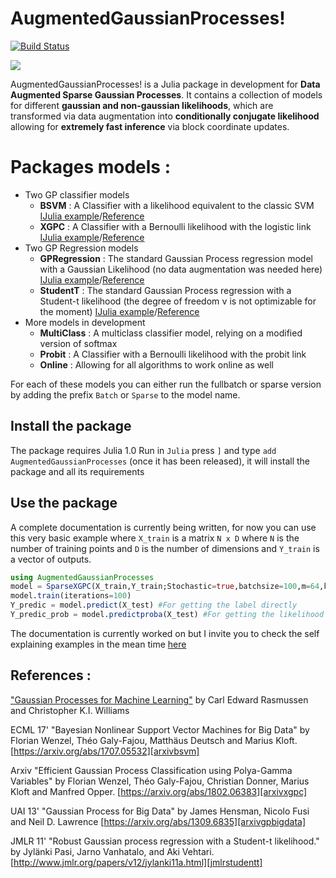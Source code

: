 # AugmentedGaussianProcesses!
[![Build Status](https://travis-ci.org/theogf/AugmentedGaussianProcesses.jl.svg?branch=master)](https://travis-ci.org/theogf/AugmentedGaussianProcesses.jl)
  <!--a href="https://theogf.github.io/AugmentedGaussianProcesses.jl/stable">
    <img src="https://img.shields.io/badge/docs-stable-blue.svg">
  </a-->
  <a href="https://theogf.github.io/AugmentedGaussianProcesses.jl/latest">
    <img src="https://img.shields.io/badge/docs-latest-blue.svg">
  </a>

AugmentedGaussianProcesses! is a Julia package in development for **Data Augmented Sparse Gaussian Processes**. It contains a collection of models for different **gaussian and non-gaussian likelihoods**, which are transformed via data augmentation into **conditionally conjugate likelihood** allowing for **extremely fast inference** via block coordinate updates.

# Packages models :
  - Two GP classifier models
    - **BSVM** : A Classifier with a likelihood equivalent to the classic SVM [IJulia example](https://github.com/theogf/AugmentedGaussianProcesses.jl/blob/master/examples/Classification%20-%20BSVM.ipynb)/[Reference][arxivbsvm]
    - **XGPC** : A Classifier with a Bernoulli likelihood with the logistic link [IJulia example](https://github.com/theogf/AugmentedGaussianProcesses.jl/blob/master/examples/Classification%20-%20XGPC.ipynb)/[Reference][arxivxgpc]
  - Two GP Regression models
    - **GPRegression** : The standard Gaussian Process regression model with a Gaussian Likelihood (no data augmentation was needed here) [IJulia example](https://github.com/theogf/AugmentedGaussianProcesses.jl/blob/master/examples/Classification%20-%20Gaussian.ipynb)/[Reference][arxivgpbigdata]
    - **StudentT** : The standard Gaussian Process regression with a Student-t likelihood (the degree of freedom ν is not optimizable for the moment) [IJulia example](https://github.com/theogf/AugmentedGaussianProcesses.jl/blob/master/examples/Classification%20-%20Gaussian.ipynb)/[Reference][jmlrstudentt]
  - More models in development
    - **MultiClass** : A multiclass classifier model, relying on a modified version of softmax
    - **Probit** : A Classifier with a Bernoulli likelihood with the probit link
    - **Online** : Allowing for all algorithms to work online as well

For each of these models you can either run the fullbatch or sparse version by adding the prefix `Batch` or `Sparse` to the model name.
## Install the package

The package requires Julia 1.0
Run in `Julia` press `]` and type `add AugmentedGaussianProcesses` (once it has been released), it will install the package and all its requirements

## Use the package

A complete documentation is currently being written, for now you can use this very basic example where `X_train` is a matrix ``N x D`` where `N` is the number of training points and `D` is the number of dimensions and `Y_train` is a vector of outputs.

```julia
using AugmentedGaussianProcesses
model = SparseXGPC(X_train,Y_train;Stochastic=true,batchsize=100,m=64,kernel=RBFKernel(1.0)) #Parameters after ; are optional
model.train(iterations=100)
Y_predic = model.predict(X_test) #For getting the label directly
Y_predic_prob = model.predictproba(X_test) #For getting the likelihood of predicting class 1
```
The documentation is currently worked on but I invite you to check the self explaining examples in the mean time [here](https://github.com/theogf/AugmentedGaussianProcesses.jl/blob/master/examples/)

## References :

["Gaussian Processes for Machine Learning"](http://www.gaussianprocess.org/gpml/) by Carl Edward Rasmussen and Christopher K.I. Williams

ECML 17' "Bayesian Nonlinear Support Vector Machines for Big Data" by Florian Wenzel, Théo Galy-Fajou, Matthäus Deutsch and Marius Kloft. [https://arxiv.org/abs/1707.05532][arxivbsvm]

Arxiv "Efficient Gaussian Process Classification using Polya-Gamma Variables" by Florian Wenzel, Théo Galy-Fajou, Christian Donner, Marius Kloft and Manfred Opper. [https://arxiv.org/abs/1802.06383][arxivxgpc]

UAI 13' "Gaussian Process for Big Data" by James Hensman, Nicolo Fusi and Neil D. Lawrence [https://arxiv.org/abs/1309.6835][arxivgpbigdata]

JMLR 11' "Robust Gaussian process regression with a Student-t likelihood." by Jylänki Pasi, Jarno Vanhatalo, and Aki Vehtari.  [http://www.jmlr.org/papers/v12/jylanki11a.html][jmlrstudentt]

[arxivgpbigdata]:https://arxiv.org/abs/1309.6835
  [31b06e91]: https://github.com/theogf/AugmentedGaussianProcesses.jl/blob/master/examples/Classification%20-%20SXGPC.ipynb "Classification with Sparse XGPC"
[arxivbsvm]:https://arxiv.org/abs/1707.05532
[arxivxgpc]:https://arxiv.org/abs/1802.06383
[jmlrstudentt]:http://www.jmlr.org/papers/volume12/jylanki11a/jylanki11a.pdf
